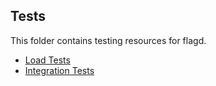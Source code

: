 ## Tests

This folder contains testing resources for flagd.

- [Load Tests](/tests/loadtest)
- [Integration Tests](./integration)